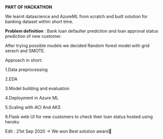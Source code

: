 **PART OF HACKATHON**

We learnt datascience and AzureML from scratch and built solution for banking dataset within short time.

**Problem definition**
 : Bank loan defaulter prediction and loan approval status prediction of new customer.

After trying possible models we decided Random forest model with grid serach and SMOTE.

Approach in short:

1.Data preprocessing

2.EDA

3.Model building and evaluation

4.Deployment in Azure ML

5.Scaling with ACI And AKS

6.Flask web UI for new customers to check their loan status hosted using heroku


Edit : 21st Sep 2020 ->
We won Best solution award🤟
